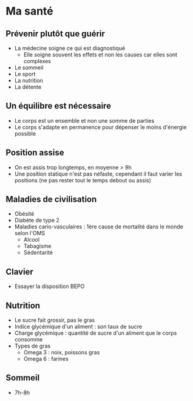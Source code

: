 # Ma santé
## Prévenir plutôt que guérir
- La médecine soigne ce qui est diagnostiqué
    - Elle soigne souvent les effets et non les causes car elles sont complexes
- Le sommeil
- Le sport
- La nutrition
- La détente

## Un équilibre est nécessaire
- Le corps est un ensemble et non une somme de parties
- Le corps s'adapte en permanence pour dépenser le moins d'énergie possible

## Position assise
- On est assis trop longtemps, en moyenne > 9h
- Une position statique n'est pas néfaste, cependant il faut varier les positions (ne pas rester tout le temps debout ou assis)

## Maladies de civilisation
- Obésité
- Diabète de type 2
- Maladies cario-vasculaires : 1ère cause de mortalité dans le monde selon l'OMS
    - Alcool
    - Tabagisme
    - Sédentarité

## Clavier
- Essayer la disposition BEPO

## Nutrition
- Le sucre fait grossir, pas le gras
- Indice glycémique d'un aliment : son taux de sucre
- Charge glycémique : quantité de sucre d'un aliment que le corps consomme
- Types de gras
    - Omega 3 : noix, poissons gras
    - Omega 6 : farines

## Sommeil
- 7h-8h